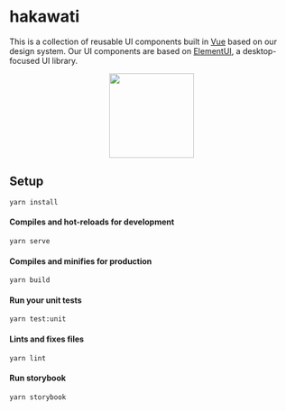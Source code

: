 # hakawati
This is a collection of reusable UI components built in [Vue](https://vuejs.org/) based on our design system. Our UI components are based on [ElementUI](https://element.eleme.io/#/en-US), a desktop-focused UI library.
<br/>
<p align="center">
  <img src="src/assets/vue-storybook.png" height="150" />
</p>

## Setup
```
yarn install
```

#### Compiles and hot-reloads for development
```
yarn serve
```

#### Compiles and minifies for production
```
yarn build
```

#### Run your unit tests
```
yarn test:unit
```

#### Lints and fixes files
```
yarn lint
```

#### Run storybook
```
yarn storybook
```

